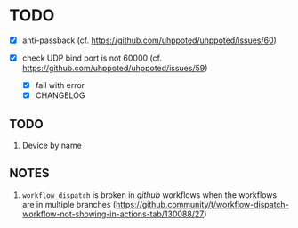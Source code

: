 # TODO

- [x] anti-passback (cf. https://github.com/uhppoted/uhppoted/issues/60)

- [x] check UDP bind port is not 60000 (cf. https://github.com/uhppoted/uhppoted/issues/59)
   - [x] fail with error
   - [x] CHANGELOG

## TODO
1. Device by name

## NOTES
1. `workflow_dispatch` is broken in _github_ workflows when the workflows are in multiple
    branches (https://github.community/t/workflow-dispatch-workflow-not-showing-in-actions-tab/130088/27)
